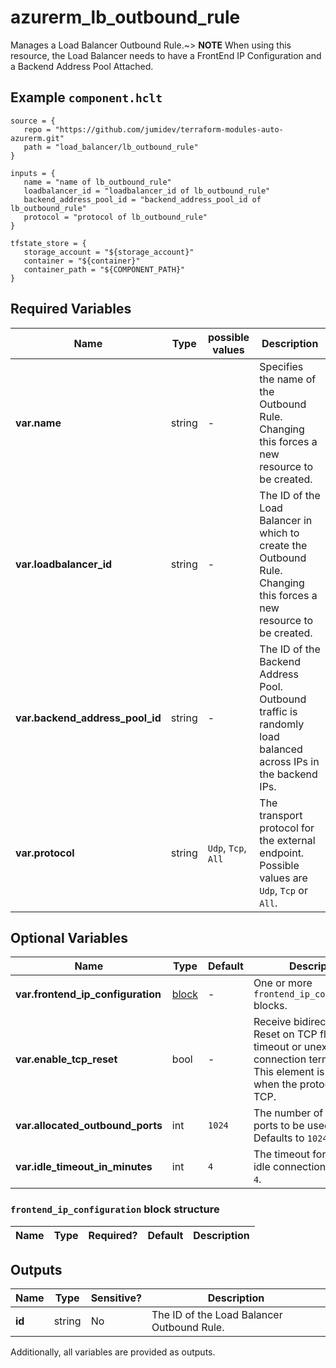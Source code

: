 # azurerm_lb_outbound_rule

Manages a Load Balancer Outbound Rule.~> **NOTE** When using this resource, the Load Balancer needs to have a FrontEnd IP Configuration and a Backend Address Pool Attached.

## Example `component.hclt`

```hcl
source = {
   repo = "https://github.com/jumidev/terraform-modules-auto-azurerm.git" 
   path = "load_balancer/lb_outbound_rule" 
}

inputs = {
   name = "name of lb_outbound_rule" 
   loadbalancer_id = "loadbalancer_id of lb_outbound_rule" 
   backend_address_pool_id = "backend_address_pool_id of lb_outbound_rule" 
   protocol = "protocol of lb_outbound_rule" 
}

tfstate_store = {
   storage_account = "${storage_account}" 
   container = "${container}" 
   container_path = "${COMPONENT_PATH}" 
}

```

## Required Variables

| Name | Type |  possible values |  Description |
| ---- | --------- |  ----------- | ----------- |
| **var.name** | string |  -  |  Specifies the name of the Outbound Rule. Changing this forces a new resource to be created. | 
| **var.loadbalancer_id** | string |  -  |  The ID of the Load Balancer in which to create the Outbound Rule. Changing this forces a new resource to be created. | 
| **var.backend_address_pool_id** | string |  -  |  The ID of the Backend Address Pool. Outbound traffic is randomly load balanced across IPs in the backend IPs. | 
| **var.protocol** | string |  `Udp`, `Tcp`, `All`  |  The transport protocol for the external endpoint. Possible values are `Udp`, `Tcp` or `All`. | 

## Optional Variables

| Name | Type |  Default  |  Description |
| ---- | --------- |  ----------- | ----------- |
| **var.frontend_ip_configuration** | [block](#frontend_ip_configuration-block-structure) |  -  |  One or more `frontend_ip_configuration` blocks. | 
| **var.enable_tcp_reset** | bool |  -  |  Receive bidirectional TCP Reset on TCP flow idle timeout or unexpected connection termination. This element is only used when the protocol is set to TCP. | 
| **var.allocated_outbound_ports** | int |  `1024`  |  The number of outbound ports to be used for NAT. Defaults to `1024`. | 
| **var.idle_timeout_in_minutes** | int |  `4`  |  The timeout for the TCP idle connection Defaults to `4`. | 

### `frontend_ip_configuration` block structure

| Name | Type | Required? | Default | Description |
| ---- | ---- | --------- | ------- | ----------- |



## Outputs

| Name | Type | Sensitive? | Description |
| ---- | ---- | --------- | --------- |
| **id** | string | No  | The ID of the Load Balancer Outbound Rule. | 

Additionally, all variables are provided as outputs.
